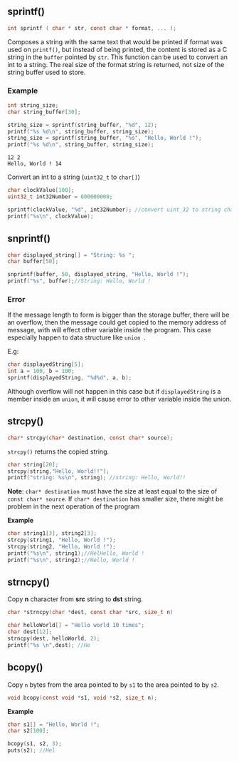 ## sprintf()

```c
int sprintf ( char * str, const char * format, ... );
```

Composes a string with the same text that would be printed if format was used on ``printf()``, but instead of being printed, the content is stored as a C string in the ``buffer`` pointed by ``str``. This function can be used to convert an int to a string. The real size of the format string is returned, not size of the string buffer used to store.

### Example

```cpp
int string_size;
char string_buffer[30];

string_size = sprintf(string_buffer, "%d", 12);
printf("%s %d\n", string_buffer, string_size);
string_size = sprintf(string_buffer, "%s", "Hello, World !");
printf("%s %d\n", string_buffer, string_size);
```

```
12 2
Hello, World ! 14
```

Convert an int to a string (``uint32_t`` to ``char[]``)

```cpp
char clockValue[100];
uint32_t int32Number = 600000000;

sprintf(clockValue, "%d", int32Number); //convert uint_32 to string char[]
printf("%s\n", clockValue);
```

## snprintf()

```c
char displayed_string[] = "String: %s ";
char buffer[50];

snprintf(buffer, 50, displayed_string, "Hello, World !");
printf("%s", buffer);//String: Hello, World ! 
```

### Error

If the message length to form is bigger than the storage buffer, there will be an overflow, then the message could get copied to the memory address of message, with will effect other variable inside the program. This case especially happen to data structure like ``union ``.

E.g:

```c
char displayedString[5];
int a = 100, b = 100;
sprintf(displayedString, "%d%d", a, b);
```

Although overflow will not happen in this case but if ``displayedString`` is a member inside an ``union``, it will cause error to other variable inside the union.

## strcpy()

```c
char* strcpy(char* destination, const char* source);
```
``strcpy()`` returns the copied string.

```cpp
char string[20];
strcpy(string,"Hello, World!!");
printf("string: %s\n", string); //string: Hello, World!!
```
**Note**: ``char* destination`` must have the size at least equal to the size of ``const char* source``. If ``char* destination`` has smaller size, there might be problem in the next operation of the program

**Example**

```c
char string1[3], string2[3];
strcpy(string1, "Hello, World !");
strcpy(string2, "Hello, World !");
printf("%s\n", string1);//HelHello, World !
printf("%s\n", string2);//Hello, World !
```

## strncpy() 

Copy **n** character from **src** string to **dst** string.

```c
char *strncpy(char *dest, const char *src, size_t n)
```

```cpp
char helloWorld[] = "Hello world 10 times";
char dest[12];
strncpy(dest, helloWorld, 2);
printf("%s \n",dest); //He
```

## bcopy()

Copy ``n`` bytes from the area pointed to by ``s1`` to the area pointed to by ``s2``.

```c
void bcopy(const void *s1, void *s2, size_t n);
```
**Example**
```c
char s1[] = "Hello, World !";
char s2[100];

bcopy(s1, s2, 3);
puts(s2); //Hel
```
